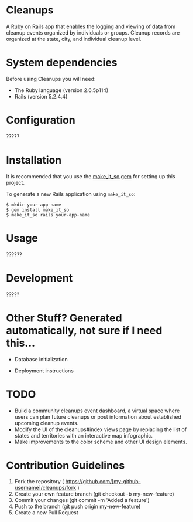 # Cleanups

A Ruby on Rails app that enables the logging and viewing of data from cleanup events organized by individuals or groups. Cleanup records are organized at the state, city, and individual cleanup level.  

# System dependencies

Before using Cleanups you will need:

* The Ruby language (version 2.6.5p114)
* Rails (version 5.2.4.4)

# Configuration

?????

# Installation 

It is recommended that you use the [make_it_so gem](https://github.com/LaunchAcademy/make_it_so) for setting up this project.

To generate a new Rails application using `make_it_so`:
    
    $ mkdir your-app-name
    $ gem install make_it_so
    $ make_it_so rails your-app-name

# Usage

??????

# Development

?????

# Other Stuff? Generated automatically, not sure if I need this...
* Database initialization

* Deployment instructions

# TODO

* Build a community cleanups event dashboard, a virtual space where users can plan future cleanups or post information about established upcoming cleanup events.
* Modify the UI of the cleanups#index views page by replacing the list of states and territories with an interactive map infographic.
* Make improvements to the color scheme and other UI design elements.      

# Contribution Guidelines

1. Fork the repository ( https://github.com/[my-github-username]/cleanups/fork )
2. Create your own feature branch (git checkout -b my-new-feature)
3. Commit your changes (git commit -m 'Added a feature')  
4. Push to the branch (git push origin my-new-feature)
5. Create a new Pull Request  